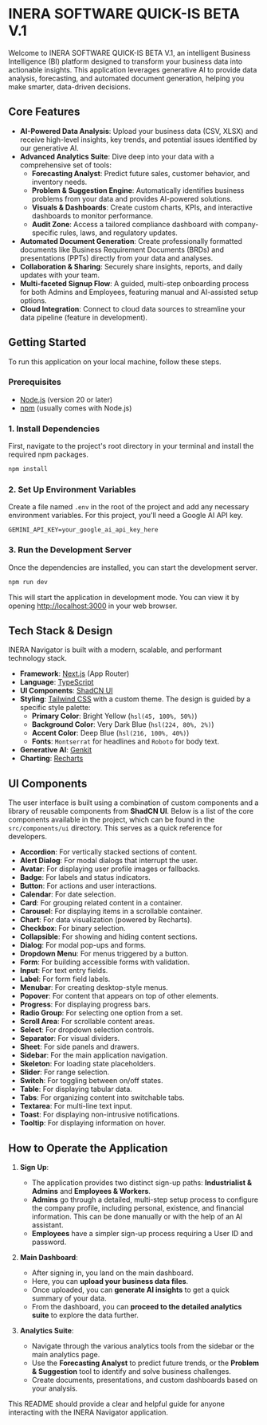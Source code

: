 # INERA SOFTWARE QUICK-IS BETA V.1

Welcome to INERA SOFTWARE QUICK-IS BETA V.1, an intelligent Business Intelligence (BI) platform designed to transform your business data into actionable insights. This application leverages generative AI to provide data analysis, forecasting, and automated document generation, helping you make smarter, data-driven decisions.

## Core Features

- **AI-Powered Data Analysis**: Upload your business data (CSV, XLSX) and receive high-level insights, key trends, and potential issues identified by our generative AI. 
- **Advanced Analytics Suite**: Dive deep into your data with a comprehensive set of tools:
    - **Forecasting Analyst**: Predict future sales, customer behavior, and inventory needs.
    - **Problem & Suggestion Engine**: Automatically identifies business problems from your data and provides AI-powered solutions.
    - **Visuals & Dashboards**: Create custom charts, KPIs, and interactive dashboards to monitor performance.
    - **Audit Zone**: Access a tailored compliance dashboard with company-specific rules, laws, and regulatory updates.
- **Automated Document Generation**: Create professionally formatted documents like Business Requirement Documents (BRDs) and presentations (PPTs) directly from your data and analyses.
- **Collaboration & Sharing**: Securely share insights, reports, and daily updates with your team.
- **Multi-faceted Signup Flow**: A guided, multi-step onboarding process for both Admins and Employees, featuring manual and AI-assisted setup options.
- **Cloud Integration**: Connect to cloud data sources to streamline your data pipeline (feature in development).

## Getting Started

To run this application on your local machine, follow these steps.

### Prerequisites

- [Node.js](https://nodejs.org/) (version 20 or later)
- [npm](https://www.npmjs.com/) (usually comes with Node.js)

### 1. Install Dependencies

First, navigate to the project's root directory in your terminal and install the required npm packages.

```bash
npm install
```

### 2. Set Up Environment Variables

Create a file named `.env` in the root of the project and add any necessary environment variables. For this project, you'll need a Google AI API key.

```
GEMINI_API_KEY=your_google_ai_api_key_here
```

### 3. Run the Development Server

Once the dependencies are installed, you can start the development server.

```bash
npm run dev
```

This will start the application in development mode. You can view it by opening [http://localhost:3000](http://localhost:3000) in your web browser.

## Tech Stack & Design

INERA Navigator is built with a modern, scalable, and performant technology stack.

- **Framework**: [Next.js](https://nextjs.org/) (App Router)
- **Language**: [TypeScript](https://www.typescriptlang.org/)
- **UI Components**: [ShadCN UI](https://ui.shadcn.com/)
- **Styling**: [Tailwind CSS](https://tailwindcss.com/) with a custom theme. The design is guided by a specific style palette:
    - **Primary Color**: Bright Yellow (`hsl(45, 100%, 50%)`)
    - **Background Color**: Very Dark Blue (`hsl(224, 80%, 2%)`)
    - **Accent Color**: Deep Blue (`hsl(216, 100%, 40%)`)
    - **Fonts**: `Montserrat` for headlines and `Roboto` for body text.
- **Generative AI**: [Genkit](https://firebase.google.com/docs/genkit)
- **Charting**: [Recharts](https://recharts.org/)

## UI Components

The user interface is built using a combination of custom components and a library of reusable components from **ShadCN UI**. Below is a list of the core components available in the project, which can be found in the `src/components/ui` directory. This serves as a quick reference for developers.

- **Accordion**: For vertically stacked sections of content.
- **Alert Dialog**: For modal dialogs that interrupt the user.
- **Avatar**: For displaying user profile images or fallbacks.
- **Badge**: For labels and status indicators.
- **Button**: For actions and user interactions.
- **Calendar**: For date selection.
- **Card**: For grouping related content in a container.
- **Carousel**: For displaying items in a scrollable container.
- **Chart**: For data visualization (powered by Recharts).
- **Checkbox**: For binary selection.
- **Collapsible**: For showing and hiding content sections.
- **Dialog**: For modal pop-ups and forms.
- **Dropdown Menu**: For menus triggered by a button.
- **Form**: For building accessible forms with validation.
- **Input**: For text entry fields.
- **Label**: For form field labels.
- **Menubar**: For creating desktop-style menus.
- **Popover**: For content that appears on top of other elements.
- **Progress**: For displaying progress bars.
- **Radio Group**: For selecting one option from a set.
- **Scroll Area**: For scrollable content areas.
- **Select**: For dropdown selection controls.
- **Separator**: For visual dividers.
- **Sheet**: For side panels and drawers.
- **Sidebar**: For the main application navigation.
- **Skeleton**: For loading state placeholders.
- **Slider**: For range selection.
- **Switch**: For toggling between on/off states.
- **Table**: For displaying tabular data.
- **Tabs**: For organizing content into switchable tabs.
- **Textarea**: For multi-line text input.
- **Toast**: For displaying non-intrusive notifications.
- **Tooltip**: For displaying information on hover.


## How to Operate the Application

1.  **Sign Up**:
    - The application provides two distinct sign-up paths: **Industrialist & Admins** and **Employees & Workers**.
    - **Admins** go through a detailed, multi-step setup process to configure the company profile, including personal, existence, and financial information. This can be done manually or with the help of an AI assistant.
    - **Employees** have a simpler sign-up process requiring a User ID and password.

2.  **Main Dashboard**:
    - After signing in, you land on the main dashboard.
    - Here, you can **upload your business data files**.
    - Once uploaded, you can **generate AI insights** to get a quick summary of your data.
    - From the dashboard, you can **proceed to the detailed analytics suite** to explore the data further.

3.  **Analytics Suite**:
    - Navigate through the various analytics tools from the sidebar or the main analytics page.
    - Use the **Forecasting Analyst** to predict future trends, or the **Problem & Suggestion** tool to identify and solve business challenges.
    - Create documents, presentations, and custom dashboards based on your analysis.

This README should provide a clear and helpful guide for anyone interacting with the INERA Navigator application.
